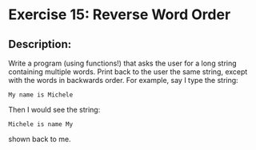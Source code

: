# Exercise 15: Reverse Word Order
## Description:
Write a program (using functions!) that asks the user for a long string containing multiple words. Print back to the user the same string, except with the words in backwards order. For example, say I type the string:

`My name is Michele`

Then I would see the string:

`Michele is name My`

shown back to me.
